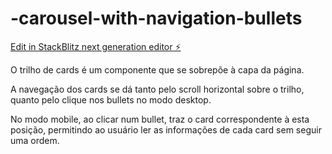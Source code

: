 # -carousel-with-navigation-bullets

[Edit in StackBlitz next generation editor ⚡️](https://stackblitz.com/~/github.com/webemnatt/-carousel-with-navigation-bullets)

O trilho de cards é um componente que se sobrepõe à capa da página.

A navegação dos cards se dá tanto pelo scroll horizontal sobre o trilho, quanto pelo clique nos bullets no modo desktop.

No modo mobile, ao clicar num bullet, traz o card correspondente à esta posição, permitindo ao usuário ler as informações de cada card sem seguir uma ordem.